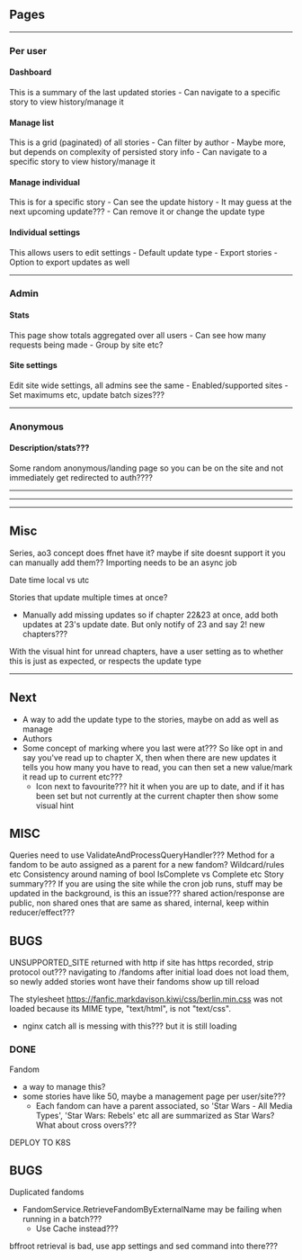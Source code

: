 ## Pages

***
### Per user
#### Dashboard
This is a summary of the last updated stories
	-	Can navigate to a specific story to view history/manage it

#### Manage list
This is a grid (paginated) of all stories
	-	Can filter by author
		-	Maybe more, but depends on complexity of persisted story info
	-	Can navigate to a specific story to view history/manage it

#### Manage individual
This is for a specific story
	-	Can see the update history
	-	It may guess at the next upcoming update???
	-	Can remove it or change the update type

#### Individual settings
This allows users to edit settings
	-	Default update type
	-	Export stories
		-	Option to export updates as well
	
***
### Admin
#### Stats
This page show totals aggregated over all users
	-	Can see how many requests being made
		-	Group by site etc?

#### Site settings
Edit site wide settings, all admins see the same
	-	Enabled/supported sites
	-	Set maximums etc, update batch sizes???

***
### Anonymous
#### Description/stats???
Some random anonymous/landing page so you can be on the site and not immediately get redirected to auth????


***
***
***

## Misc
Series, ao3 concept does ffnet have it? maybe if site doesnt support it you can manually add them??
Importing needs to be an async job

Date time local vs utc

Stories that update multiple times at once?
 - Manually add missing updates so if chapter 22&23 at once, add  both updates at 23's update date.  But only notify of 23 and say 2! new chapters???

With the visual hint for unread chapters, have a user setting as to whether this is just as expected, or respects the update type

***
## Next
 - A way to add the update type to the stories, maybe on add as well as manage
 - Authors
 - Some concept of marking where you last were at??? So like opt in and say you've read up to chapter X, then when there are new updates it tells you how many you have to read, you can then set a new value/mark it read up to current etc???
	- Icon next to favourite??? hit it when you are up to date, and if it has been set but not currently at the current chapter then show some visual hint
## MISC

Queries need to use ValidateAndProcessQueryHandler???
Method for a fandom to be auto assigned as a parent for a new fandom? Wildcard/rules etc
Consistency around naming of bool IsComplete vs Complete etc
Story summary???
If you are using the site while the cron job runs, stuff may be updated in the background, is this an issue???
shared action/response are public, non shared ones that are same as shared, internal, keep within reducer/effect???

## BUGS

UNSUPPORTED_SITE returned with http if site has https recorded, strip protocol out???
navigating to /fandoms after initial load does not load them, so newly added stories wont have their fandoms show up till reload

The stylesheet https://fanfic.markdavison.kiwi/css/berlin.min.css was not loaded because its MIME type, "text/html", is not "text/css".
 - nginx catch all is messing with this??? but it is still loading

### DONE

Fandom
 - a way to manage this?
 - some stories have like 50, maybe a management page per user/site???
	- Each fandom can have a parent associated, so 'Star Wars - All Media Types', 'Star Wars: Rebels' etc all are summarized as Star Wars? What about cross overs???

DEPLOY TO K8S


## BUGS

Duplicated fandoms
 - FandomService.RetrieveFandomByExternalName may be failing when running in a batch???
   - Use Cache instead???

bffroot retrieval is bad, use app settings and sed command into there???
